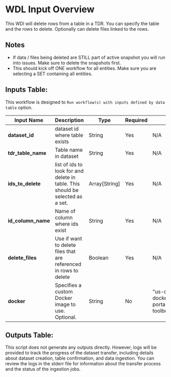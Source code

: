 # WDL Input Overview
This WDl will delete rows from a table in a TDR. You can specify the table and the rows to delete. Optionally can delete files linked to the rows.

## Notes
* If data / files being deleted are STILL part of active snapshot you will run into issues. Make sure to delete the snapshots first.
* This should kick off ONE workflow for all entities. Make sure you are selecting a SET containing all entities.

## Inputs Table:
 This workflow is designed to `Run workflow(s) with inputs defined by data table` option.


| Input Name               | Description                                                                    | Type          | Required | Default                                                                                       |
|--------------------------|--------------------------------------------------------------------------------|---------------|----------|-----------------------------------------------------------------------------------------------|
| **dataset_id**           | dataset id where table exists                                                  | String        | Yes      | N/A                                                                                           |
| **tdr_table_name**       | Table name in dataset                                                          | String        | Yes      | N/A                                                                                           |
| **ids_to_delete**        | list of ids to look for and delete in table. This should be selected as a set. | Array[String] | Yes      | N/A                                                                                           |
| **id_column_name**       | Name of column where ids exist                                                 | String        | Yes      | N/A                                                                                           |
| **delete_files**         | Use if want to delete files that are referenced in rows to delete              | Boolean       | Yes      | N/A                                                                                           |
| **docker**               | Specifies a custom Docker image to use. Optional.                              | String        | No       | "us-central1-docker.pkg.dev/operations-portal-427515/ops-toolbox/ops_terra_utils_slim:latest" |


## Outputs Table:
This script does not generate any outputs directly. However, logs will be provided to track the progress of the dataset transfer, including details about dataset creation, table confirmation, and data ingestion. You can review the logs in the stderr file for information about the transfer process and the status of the ingestion jobs.
